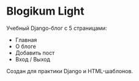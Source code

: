 # Blogikum Light

Учебный Django-блог с 5 страницами:
- Главная
- О блоге
- Добавить пост
- Вход / Выход

Создан для практики Django и HTML-шаблонов.
